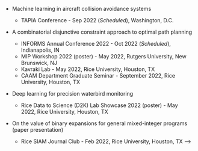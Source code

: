 <!-- ---
layout: single
title: "Presentations"
permalink: /presentations/
author_profile: true
---

<!-- {% include base_path %}

{% for post in site.teaching reversed %}
  {% include archive-single.html %}
{% endfor %} -->

* Machine learning in aircraft collision avoidance systems
  * TAPIA Conference - Sep 2022 (_Scheduled_), Washington, D.C.

* A combinatorial disjunctive constraint approach to optimal path planning
  * INFORMS Annual Conference 2022 - Oct 2022 (_Scheduled_), Indianapolis, IN
  * MIP Workshop 2022 (poster) - May 2022, Rutgers University, New Brunswick, NJ
  * Kavraki Lab - May 2022, Rice University, Houston, TX
  * CAAM Department Graduate Seminar - September 2022, Rice University, Houston, TX

* Deep learning for precision waterbird monitoring
  * Rice Data to Science (D2K) Lab Showcase 2022 (poster) - May 2022, Rice University, Houston, TX

* On the value of binary expansions for general mixed-integer programs (paper presentation)
  * Rice SIAM Journal Club - Feb 2022, Rice University, Houston, TX -->